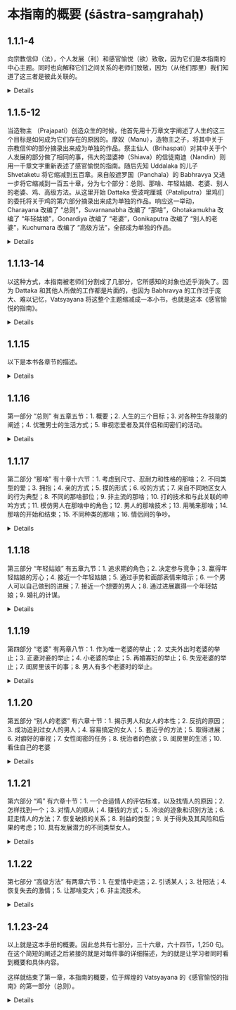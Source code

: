 # 本指南的概要 (śāstra-saṃgrahaḥ)

## 1.1.1-4

向宗教信仰（法），个人发展（利）和感官愉悦（欲）致敬，因为它们是本指南的中心主题。同时也向解释它们之间关系的老师们致敬，因为（从他们那里）我们知道了这三者是彼此关联的。

<details>
dharmārthakāmebhyo namaḥ || 1.1.1 ||

dharma-artha-kāmebhyo namaḥ ||

śāstre prakṛtatvāt || 1.1.2 ||

śāstre prakṛtatvāt ||

tatsamayāvabodhakebhyaś cācāryebhyaḥ || 1.1.3 ||

tat-samaya-avabodhakebhyaś ca-ācāryebhyaḥ ||

tatsaṃbandhāt || 1.1.4 ||

tat-saṃbandhāt ||
</details>

## 1.1.5-12

当造物主 （Prajapati）创造众生的时候，他首先用十万章文字阐述了人生的这三个目标是如何成为它们存在的原因的。摩奴（Manu），造物主之子，将其中关于宗教信仰的部分摘录出来成为单独的作品。祭主仙人（Brihaspati）对其中关于个人发展的部分做了相同的事，伟大的湿婆神（Shiava）的信徒南迪（Nandin）则用一千章文字重新表述了感官愉悦的指南。随后先知
Uddalaka 的儿子 Shvetaketu
将它缩减到五百章。来自般遮罗国（Panchala）的 Babhravya
又进一步将它缩减到一百五十章，分为七个部分：总则、那啥、年轻姑娘、老婆、别人的老婆、鸡、高级方法。从这里开始
Dattaka 受波咤厘城（Pataliputra）里鸡们的委托将关于鸡的第六部分摘录出来成为单独的作品。响应这一举动，Charayana
改编了 “总则”，Suvarnanabha 改编了 “那啥”，Ghotakamukha
改编了 “年轻姑娘”，Gonardiya
改编了 “老婆”，Gonikaputra
改编了 “别人的老婆”，Kuchumara 改编了 “高级方法”，全部成为单独的作品。

<details>
prajāpatir hi prajāḥ sṛṣṭvā tāṣāṃ sthitinibandhanaṃ trivargasya
sādhanam adhyāyānāṃ śatasahasreṇāgre provāca || 1.1.5 ||

prajāpatir hi prajāḥ sṛṣṭvā tāṣāṃ sthiti-nibandhanaṃ trivargasya
sādhanam adhyāyānāṃ śatasahasreṇa-agre provāca ||

tasyaikadeśikaṃ manuḥ svāyaṃbhuvo dharmādhikārikaṃ pṛthak cakāra
|| 1.1.6 ||

tasya-ekadeśikaṃ manuḥ svāyaṃbhuvo dharma-adhikārikaṃ pṛthak cakāra ||

bṛhaspatir arthādhikārikam || 1.1.7 ||

bṛhaspatir artha-adhikārikam ||

mahādevānucaraś ca nandī sahasreṇādhyāyānāṃ pṛthak kāmasūtraṃ provāca
|| 1.1.8 ||

mahādeva-anucaraś ca nandī sahasreṇa-adhyāyānāṃ pṛthak kāmasūtraṃ provāca ||

tad eva tu pañcabhir adhyāyaśatair auddālakiḥ śvetaketuḥ saṃcikṣepa
|| 1.1.9 ||

tad eva tu pañcabhir adhyāyaśatair auddālakiḥ śvetaketuḥ saṃcikṣepa ||

tad eva tu punar adhyardhenādhyāyaśatena
sādhāraṇasāṃprayogikakanyāsaṃprayuktakabhāryādhikārikapāradārikavaiśikaupaniṣadikaiḥ
saptabhir adhikaraṇair bābhravyaḥ pāñcālaḥ saṃcikṣepa || 1.1.10 ||

tad eva tu punar adhyardhena-adhyāyaśatena
sādhāraṇa-sāṃprayogika-kanyā-saṃprayuktaka-bhāryā-adhikārika-pāradārika-vaiśika-aupaniṣadikaiḥ
saptabhir adhikaraṇair bābhravyaḥ pāñcālaḥ saṃcikṣepa ||

tasya ṣaṣṭhaṃ vaiśikam adhikaraṇaṃ pāṭaliputrikāṇāṃ gaṇikānāṃ
niyogād dattakaḥ pṛthak cakāra || 1.1.11 ||

tasya ṣaṣṭhaṃ vaiśikam adhikaraṇaṃ pāṭaliputrikāṇāṃ gaṇikānāṃ
niyogād dattakaḥ pṛthak cakāra ||

tatprasaṅgāc cārāyaṇaḥ sādhāraṇam adhikaraṇaṃ pṛthak provāca |
suvarṇanābhaḥ sāṃprayogikam | ghoṭakamukhaḥ kanyāsaṃprayuktakam |
gonardīyo bhāryādhikārikam | goṇikāputraḥ pāradārikam | kucumāra
aupaniṣadikam iti || 1.1.12 ||

tat-prasaṅgāc cārāyaṇaḥ sādhāraṇam adhikaraṇaṃ pṛthak provāca |
suvarṇanābhaḥ sāṃprayogikam | ghoṭakamukhaḥ kanyā-saṃprayuktakam |
gonardīyo bhāryā-adhikārikam | goṇikāputraḥ pāradārikam | kucumāra
aupaniṣadikam iti ||
</details>

## 1.1.13-14

以这种方式，本指南被老师们分割成了几部分，它所感知的对象也近乎消失了。因为
Dattaka 和其他人所做的工作都是片面的，也因为
Babhravya 的工作过于庞大、难以记忆，Vatsyayana
将这整个主题缩减成一本小书，也就是这本《感官愉悦的指南》。

<details>
evaṃ bahubhir ācāryais tacchāstraṃ khaṇḍaśaḥ praṇītam utsannakalpam
abhūt ||  1.1.13 ||

evaṃ bahubhir ācāryais tacchāstraṃ khaṇḍaśaḥ praṇītam utsannakalpam abhūt ||

tatra dattakādibhiḥ praṇītānāṃ śāstrāvayavānām ekadeśatvāt,
mahad iti ca bābhravīyasya duradhyeyatvāt,
saṃkṣipya sarvam artham alpena granthena kāmasūtram idaṃ praṇītam
|| 1.1.14 ||

tatra dattaka-ādibhiḥ praṇītānāṃ śāstra-avayavānām ekadeśatvāt,
mahad iti ca bābhravīyasya duradhyeyatvāt,
saṃkṣipya sarvam artham alpena granthena kāmasūtram idaṃ praṇītam ||
</details>

## 1.1.15

以下是本书各章节的描述。

<details>
tasyāyaṃ prakaraṇādhikaraṇasamuddeśaḥ || 1.1.15 ||

tasya-ayaṃ prakaraṇa-adhikaraṇa-samuddeśaḥ ||
</details>

## 1.1.16

第一部分 “总则” 有五章五节：1.
概要；2. 人生的三个目标；3. 对各种生存技能的阐述；4.
优雅男士的生活方式；5. 审视恋爱者及其伴侣和闺密们的活动。

<details>
śāstrasaṃgrahaḥ | trivargapratipattiḥ | vidyāsamuddeśaḥ |
nāgarikavṛttam | nāyakasahāyadūtīkarmavimarśaḥ | iti sādhāraṇaṃ
prathamam adhikaraṇam | adhyāyāḥ pañca | prakaraṇāni pañca || 1.1.16 ||

śāstra-saṃgrahaḥ | trivarga-pratipattiḥ | vidyā-samuddeśaḥ |
nāgarika-vṛttam | nāyaka-sahāya-dūtīkarma-vimarśaḥ | iti sādhāraṇaṃ
prathamam adhikaraṇam | adhyāyāḥ pañca | prakaraṇāni pañca ||
</details>

## 1.1.17

第二部分 “那啥” 有十章十六节：1.
考虑到尺寸、忍耐力和性格的那啥；2. 不同类型的爱；3. 拥抱；4.
亲的方式；5. 摸的形式；6. 咬的方式；7.
来自不同地区女人的行为典型；8. 不同的那啥部位；9.
非主流的那啥；10. 打的技术和与此关联的呻吟方式；11.
模仿男人在那啥中的角色；12. 男人的那啥技术；13. 用嘴来那啥；14.
那啥的开始和结束；15. 不同种类的那啥；16. 情侣间的争吵。

<details>
pramāṇakālabhāvebhyo ratāvasthāpanam | prītiviśeṣāḥ | āliṅganavicārāḥ
| cumbanavikalpāḥ | nakharadanajātayaḥ | daśanacchedyavidhayaḥ | deśyā
upacārāḥ | saṃveśanaprakārāḥ | citraratāni | prahaṇanayogāḥ |
tadyuktāś ca sītkṛtopakramāḥ | puruṣāyitam | puruṣopasṛptāni |
aupariṣṭakam | ratārambhāvasānikam | rataviśeṣāḥ | praṇayakalahaḥ |
iti sāṃprayogikaṃ dvitīyam adhikaraṇam | adhyāyā daśa | prakaraṇāni
saptadaśa || 1.1.17 ||

pramāṇa-kāla-bhāvebhyo rata-avasthāpanam | prīti-viśeṣāḥ |
āliṅgana-vicārāḥ | cumbana-vikalpāḥ | nakha-radana-jātayaḥ |
daśana-cchedya-vidhayaḥ | deśyā upacārāḥ | saṃveśana-prakārāḥ |
citra-ratāni | prahaṇana-yogāḥ | tadyuktāś ca sītkṛta-upakramāḥ |
puruṣāyitam | puruṣopasṛptāni | aupariṣṭakam | ratārambhāvasānikam |
rataviśeṣāḥ | praṇayakalahaḥ | iti sāṃprayogikaṃ dvitīyam adhikaraṇam
| adhyāyā daśa | prakaraṇāni saptadaśa ||
</details>

## 1.1.18

第三部分 “年轻姑娘” 有五章九节：1.
追求期的角色；2. 决定参与竞争；3. 赢得年轻姑娘的芳心；4.
接近一个年轻姑娘；5. 通过手势和面部表情来暗示；6.
一个男人可以自己做到的进展；7. 接近一个想要的男人；8.
通过进展赢得一个年轻姑娘；9. 婚礼的计谋。

<details>
varaṇavidhānam | saṃbandhanirṇayaḥ | kanyāvisrambhaṇam | *bālāyā
[Ch: bālāyāḥ] upakramāḥ | iṅgitākārasūcanam | ekapuruṣābhiyogaḥ |
prayojyasyopāvartanam | abhiyogataś ca kanyāyāḥ pratipattiḥ |
vivāhayogaḥ | iti kanyāsaṃprayuktakaṃ tṛtīyam adhikaraṇam | adhyāyāḥ
pañca | prakaraṇāni nava || 1.1.18 ||

varaṇa-vidhānam | saṃbandha-nirṇayaḥ | kanyā-visrambhaṇam | *bālāyā
[Ch: bālāyāḥ] upakramāḥ | iṅgita-ākāra-sūcanam | eka-puruṣa-abhiyogaḥ
| prayojyasya-upāvartanam | abhiyogataś ca kanyāyāḥ pratipattiḥ |
vivāha-yogaḥ | iti kanyā-saṃprayuktakaṃ tṛtīyam adhikaraṇam | adhyāyāḥ
pañca | prakaraṇāni nava ||
</details>

## 1.1.19

第四部分 “老婆” 有两章八节：1.
作为唯一老婆的举止；2. 丈夫外出时老婆的举止；3. 正妻对妾的举止；4.
小老婆的举止；5. 再婚寡妇的举止；6. 失宠老婆的举止；7.
闺房里该干的事；8. 男人有多个老婆时的举止。

<details>
ekacāriṇīvṛttam | pravāsacaryā | sapatnīṣu jyeṣṭhāvṛttam |
kaniṣṭhāvṛttam | punarbhūvṛttam | durbhagāvṛttam | *āntaḥpurikam
[Ch: antaḥpurikam] | puruṣasya bahvīṣu pratipattiḥ | iti
bhāryādhikārikaṃ caturtham adhikaraṇam | adhyāyau dvau | prakaraṇāny
aṣṭau || 1.1.19 ||

eka-cāriṇī-vṛttam | pravāsa-caryā | sapatnīṣu jyeṣṭhā-vṛttam |
kaniṣṭhā-vṛttam | punarbhū-vṛttam | durbhagā-vṛttam | *āntaḥpurikam
[Ch: antaḥpurikam] | puruṣasya bahvīṣu
pratipattiḥ | iti bhāryā-adhikārikaṃ caturtham adhikaraṇam |
adhyāyau dvau | prakaraṇāny aṣṭau ||
</details>

## 1.1.20

第五部分 “别人的老婆” 有六章十节：1. 揭示男人和女人的本性；2.
反抗的原因；3. 成功追到过女人的男人；4. 容易搞定的女人；5.
套近乎的方法；5. 取得进展；6. 对癖好的审视；7. 女性闺密的任务；8.
统治者的色欲；9. 闺房里的生活；10. 看住自己的老婆

<details>
strīpuruṣaśīlāvasthāpanam | vyāvartanakāraṇāni | strīṣu siddhāḥ
puruṣāḥ | ayatnasādhyā yoṣitaḥ | paricayakāraṇāni | abhiyogāḥ |
bhāvaparīkṣā | dūtīkarmāṇi | īśvarakāmitam | āntaḥpurikaṃ
dārarakṣitakam | iti pāradārikaṃ pañcamam adhikaraṇam | adhyāyāḥ
ṣaṭ | prakaraṇāni daśa || 1.1.20 ||

strī-puruṣa-śīla-avasthāpanam | vyāvartana-kāraṇāni | strīṣu siddhāḥ
puruṣāḥ | ayatna-sādhyā yoṣitaḥ | paricaya-kāraṇāni | abhiyogāḥ |
bhāva-parīkṣā | dūtī-karmāṇi | īśvara-kāmitam | āntaḥpurikaṃ
dāra-rakṣitakam | iti pāra-dārikaṃ pañcamam adhikaraṇam | adhyāyāḥ ṣaṭ
| prakaraṇāni daśa ||
</details>

## 1.1.21

第六部分 “鸡” 有六章十节：1. 一个合适情人的评估标准，以及找情人的原因；2.
怎样找到一个；3. 对情人的顺从；4. 赚钱的方式；5.
冷淡的迹象和识别方法；6. 赶走情人的方法；7. 恢复破损的关系；8.
利益的类型；9. 关于得失及其风险和后果的考虑；10.
具有发展潜力的不同类型女人。

<details>
gamyacintā | gamanakāraṇāni | upāvartanavidhiḥ | kāntānuvartanam |
arthāgamopāyāḥ | viraktaliṅgāni | viraktapratipattiḥ |
niṣkāsanaprakārāḥ | viśīrṇapratisaṃdhānam | lābhaviśeṣaḥ |
arthānarthānubandhasaṃśayavicāraḥ | veśyāviśeṣāś ca | iti vaiśikaṃ
ṣaṣṭham adhikaraṇam | adhyāyāḥ ṣaṭ | prakaraṇāni dvādaśa || 1.1.21 ||

gamya-cintā | gamana-kāraṇāni | upāvartana-vidhiḥ | kānta-anuvartanam |
artha-āgama-upāyāḥ | virakta-liṅgāni | virakta-pratipattiḥ |
niṣkāsana-prakārāḥ | viśīrṇa-pratisaṃdhānam | lābha-viśeṣaḥ |
artha-anartha-anubandha-saṃśaya-vicāraḥ | veśyā-viśeṣāś ca | iti
vaiśikaṃ ṣaṣṭham adhikaraṇam | adhyāyāḥ ṣaṭ | prakaraṇāni dvādaśa ||
</details>

## 1.1.22

第七部分 “高级方法” 有两章六节：1. 在爱情中走运；2.
引诱某人；3. 壮阳法；4. 恢复失去的激情；5. 让那啥变大；6.
非主流技术。

<details>
subhagaṃkaraṇam | vaśīkaraṇam | vṛṣyāś ca yogāḥ |
naṣṭarāgapratyānayanam | vṛddhividhayaḥ | citrāś ca yogāḥ | ity
aupaniṣadikaṃ saptamam adhikaraṇam | adhyāyau dvau | prakaraṇāni ṣaṭ
|| 1.1.22 ||

subhagaṃ-karaṇam | vaśīkaraṇam | vṛṣyāś ca yogāḥ |
naṣṭa-rāga-pratyānayanam | vṛddhi-vidhayaḥ | citrāś ca yogāḥ | ity
aupaniṣadikaṃ saptamam adhikaraṇam | adhyāyau dvau | prakaraṇāni ṣaṭ ||
</details>

## 1.1.23-24

以上就是这本手册的概要。因此总共有七部分，三十六章，六十四节，1,250
句。在这个简短的阐述之后紧接的就是对每件事的详细描述，为的就是让学习者同时看到概要和具体内容。

这样就结束了第一章，本指南的概要，位于辉煌的 Vatsyayana
的《感官愉悦的指南》的第一部分（总则）。

<details>
evaṃ ṣaṭtriṃśad adhyāyāḥ | catuḥṣaṣṭiḥ prakaraṇāni | adhikaraṇāni
sapta | sapādaṃ ślokasahasram | iti śāstrasya saṃgrahaḥ || 1.1.23 ||

evaṃ ṣaṭtriṃśad adhyāyāḥ | catuḥṣaṣṭiḥ prakaraṇāni | adhikaraṇāni
sapta | sapādaṃ ślokasahasram | iti śāstrasya saṃgrahaḥ ||

saṃkṣepam imam uktvāsya vistaro 'taḥ pravakṣyate || 1.1.24a ||

saṃkṣepam imam uktvā-asya vistaro +ataḥ pravakṣyate ||

iṣṭaṃ hi viduṣāṃ loke samāsavyāsabhāṣaṇam || 1.1.24b ||

iṣṭaṃ hi viduṣāṃ loke samāsa-vyāsa-bhāṣaṇam ||
</details>
